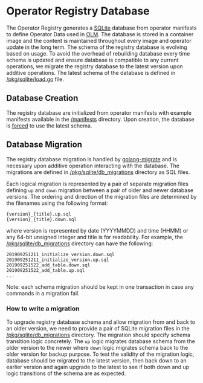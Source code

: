 # Operator Registry Database

The Operator Registry generates a [SQLite](https://www.sqlite.org) database from operator manifests to define Operator 
Data used in [OLM](https://github.com/operator-framework/operator-lifecycle-manager). The database is stored in a 
container image and the content is maintained throughout every image and operator update in the long term. The schema
of the registry database is evolving based on usage. To avoid the overhead of rebuilding database every time schema 
is updated and ensure database is compatible to any current operations, we migrate the registry database to the latest 
version upon additive operations. The latest schema of the database is defined in 
[/pkg/sqlite/load.go](https://github.com/operator-framework/operator-registry/blob/master/pkg/sqlite/load.go#L29) file. 


## Database Creation

The registry database are initialized from operator manifests with example manifests available in the 
[/manifests](https://github.com/operator-framework/operator-registry/tree/master/manifests) directory. Upon creation,
the database is [forced](https://godoc.org/github.com/golang-migrate/migrate#Migrate.Force) to use the latest schema. 

## Database Migration

The registry database migration is handled by [golang-migrate](https://github.com/golang-migrate/migrate) and is 
necessary upon additive operation interacting with the database. The migrations are defined in 
[/pkg/sqlite/db_migrations](https://github.com/operator-framework/operator-registry/tree/master/pkg/sqlite/db_migrations) 
directory as SQL files.

Each logical migration is represented by a pair of separate migration files defining `up` and `down` migration 
between a pair of older and newer database versions. The ordering and direction of the migration files are determined
by the filenames using the following format:
```
{version}_{title}.up.sql
{version}_{title}.down.sql
```
where version is represented by date (YYYYMMDD) and time (HHMM) or any 64-bit unsigned integer and title is for 
readability. For example, the 
[/pkg/sqlite/db_migrations](https://github.com/operator-framework/operator-registry/tree/master/pkg/sqlite/db_migrations) 
directory can have the following:

```
201909251211_initialize_version.down.sql
201909251211_initialize_version.up.sql
201909251522_add_table.down.sql
201909251522_add_table.up.sql
...
```

Note: each schema migration should be kept in one transaction in case any commands in a migration fail.

### How to write a migration

To upgrade registry database schema and allow migration from and back to an older version, we need to provide a pair
of SQLite migration files in the
[/pkg/sqlite/db_migrations](https://github.com/operator-framework/operator-registry/tree/master/pkg/sqlite/db_migrations) 
directory. The migration should specify schema transition logic concretely. The `up` logic migrates database schema 
from the older version to the newer where `down` logic migrates schema back to the older version for backup purpose. To 
test the validity of the migration logic, database should be migrated to the latest version, then back down to an earlier 
version and again upgrade to the latest to see if both down and up logic transitions of the schema are as expected.
